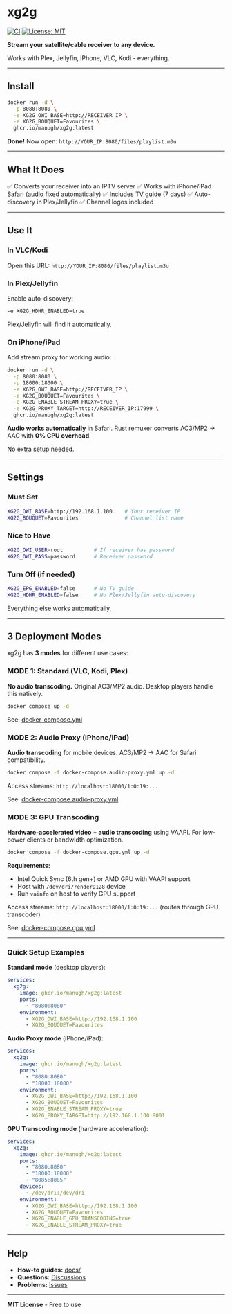 # xg2g

[![CI](https://github.com/ManuGH/xg2g/actions/workflows/ci.yml/badge.svg)](https://github.com/ManuGH/xg2g/actions/workflows/ci.yml)
[![License: MIT](https://img.shields.io/badge/License-MIT-yellow.svg)](https://opensource.org/licenses/MIT)

**Stream your satellite/cable receiver to any device.**

Works with Plex, Jellyfin, iPhone, VLC, Kodi - everything.

---

## Install

```bash
docker run -d \
  -p 8080:8080 \
  -e XG2G_OWI_BASE=http://RECEIVER_IP \
  -e XG2G_BOUQUET=Favourites \
  ghcr.io/manugh/xg2g:latest
```

**Done!** Now open: `http://YOUR_IP:8080/files/playlist.m3u`

---

## What It Does

✅ Converts your receiver into an IPTV server
✅ Works with iPhone/iPad Safari (audio fixed automatically)
✅ Includes TV guide (7 days)
✅ Auto-discovery in Plex/Jellyfin
✅ Channel logos included

---

## Use It

### In VLC/Kodi

Open this URL: `http://YOUR_IP:8080/files/playlist.m3u`

### In Plex/Jellyfin

Enable auto-discovery:
```bash
-e XG2G_HDHR_ENABLED=true
```

Plex/Jellyfin will find it automatically.

### On iPhone/iPad

Add stream proxy for working audio:
```bash
docker run -d \
  -p 8080:8080 \
  -p 18000:18000 \
  -e XG2G_OWI_BASE=http://RECEIVER_IP \
  -e XG2G_BOUQUET=Favourites \
  -e XG2G_ENABLE_STREAM_PROXY=true \
  -e XG2G_PROXY_TARGET=http://RECEIVER_IP:17999 \
  ghcr.io/manugh/xg2g:latest
```

**Audio works automatically** in Safari. Rust remuxer converts AC3/MP2 → AAC with **0% CPU overhead**.

No extra setup needed.

---

## Settings

### Must Set

```bash
XG2G_OWI_BASE=http://192.168.1.100    # Your receiver IP
XG2G_BOUQUET=Favourites               # Channel list name
```

### Nice to Have

```bash
XG2G_OWI_USER=root          # If receiver has password
XG2G_OWI_PASS=password      # Receiver password
```

### Turn Off (if needed)

```bash
XG2G_EPG_ENABLED=false      # No TV guide
XG2G_HDHR_ENABLED=false     # No Plex/Jellyfin auto-discovery
```

Everything else works automatically.

---

## 3 Deployment Modes

xg2g has **3 modes** for different use cases:

### MODE 1: Standard (VLC, Kodi, Plex)

**No audio transcoding.** Original AC3/MP2 audio. Desktop players handle this natively.

```bash
docker compose up -d
```

See: [docker-compose.yml](docker-compose.yml)

### MODE 2: Audio Proxy (iPhone/iPad)

**Audio transcoding** for mobile devices. AC3/MP2 → AAC for Safari compatibility.

```bash
docker compose -f docker-compose.audio-proxy.yml up -d
```

Access streams: `http://localhost:18000/1:0:19:...`

See: [docker-compose.audio-proxy.yml](docker-compose.audio-proxy.yml)

### MODE 3: GPU Transcoding

**Hardware-accelerated video + audio transcoding** using VAAPI. For low-power clients or bandwidth optimization.

```bash
docker compose -f docker-compose.gpu.yml up -d
```

**Requirements:**
- Intel Quick Sync (6th gen+) or AMD GPU with VAAPI support
- Host with `/dev/dri/renderD128` device
- Run `vainfo` on host to verify GPU support

Access streams: `http://localhost:18000/1:0:19:...` (routes through GPU transcoder)

See: [docker-compose.gpu.yml](docker-compose.gpu.yml)

---

### Quick Setup Examples

**Standard mode** (desktop players):
```yaml
services:
  xg2g:
    image: ghcr.io/manugh/xg2g:latest
    ports:
      - "8080:8080"
    environment:
      - XG2G_OWI_BASE=http://192.168.1.100
      - XG2G_BOUQUET=Favourites
```

**Audio Proxy mode** (iPhone/iPad):
```yaml
services:
  xg2g:
    image: ghcr.io/manugh/xg2g:latest
    ports:
      - "8080:8080"
      - "18000:18000"
    environment:
      - XG2G_OWI_BASE=http://192.168.1.100
      - XG2G_BOUQUET=Favourites
      - XG2G_ENABLE_STREAM_PROXY=true
      - XG2G_PROXY_TARGET=http://192.168.1.100:8001
```

**GPU Transcoding mode** (hardware acceleration):
```yaml
services:
  xg2g:
    image: ghcr.io/manugh/xg2g:latest
    ports:
      - "8080:8080"
      - "18000:18000"
      - "8085:8085"
    devices:
      - /dev/dri:/dev/dri
    environment:
      - XG2G_OWI_BASE=http://192.168.1.100
      - XG2G_BOUQUET=Favourites
      - XG2G_ENABLE_GPU_TRANSCODING=true
      - XG2G_ENABLE_STREAM_PROXY=true
```

---

## Help

- **How-to guides:** [docs/](docs/)
- **Questions:** [Discussions](https://github.com/ManuGH/xg2g/discussions)
- **Problems:** [Issues](https://github.com/ManuGH/xg2g/issues)

---

**MIT License** - Free to use

